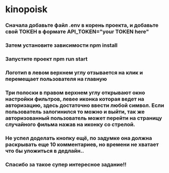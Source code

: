 # kinopoisk

### Сначала добавьте файл .env в корень проекта, и добавьте свой ТОКЕН в формате API_TOKEN="your TOKEN here"

### Затем установите зависимости npm install

### Запустите проект npm run start

### Логотип в левом верхнем углу отзывается на клик и перемещает пользователя на главную

### Три полоски в правом верхнем углу открывают окно настройки фильтров, левее иконка которая ведет на авторизацию, здесь достаточно ввести любой символ. Если пользователь залогинился то можно и выйти, так же авторизованный пользователь может перейти на страницу случайного фильма нажав на иконку со стрелой.

### Не успел доделать кнопку ещё, по задумке она должна раскрывать еще 10 комментариев, но времени не хватает что бы уложиться в дедлайн..

### Спасибо за такое супер интересное задание!!
